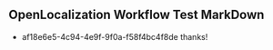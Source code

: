 ## OpenLocalization Workflow Test MarkDown
* af18e6e5-4c94-4e9f-9f0a-f58f4bc4f8de thanks!

<!--HONumber=Aug16_HO1-->



